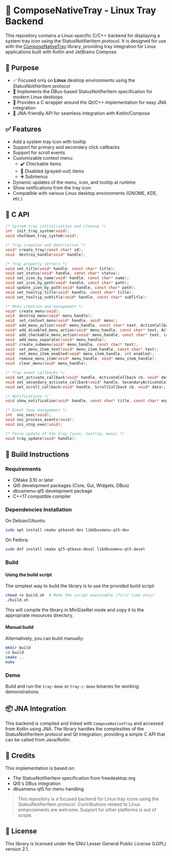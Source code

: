 # 🐧 ComposeNativeTray - Linux Tray Backend

This repository contains a Linux-specific C/C++ backend for displaying a system tray icon using the StatusNotifierItem protocol. It is designed for use with the [ComposeNativeTray](https://github.com/kdroidFilter/ComposeNativeTray) library, providing tray integration for Linux applications built with Kotlin and JetBrains Compose.

## 🎯 Purpose

* ✅ Focused only on **Linux** desktop environments using the StatusNotifierItem protocol
* 🔄 Implements the DBus-based StatusNotifierItem specification for modern Linux desktops
* 🧩 Provides a C wrapper around the Qt/C++ implementation for easy JNA integration
* 🔗 JNA-friendly API for seamless integration with Kotlin/Compose

## ✅ Features

* Add a system tray icon with tooltip
* Support for primary and secondary click callbacks
* Support for scroll events
* Customizable context menu:
  * ✔️ Checkable items
  * 🚫 Disabled (grayed-out) items
  * ➕ Submenus
* Dynamic updates of the menu, icon, and tooltip at runtime
* Show notifications from the tray icon
* Compatible with various Linux desktop environments (GNOME, KDE, etc.)

## 🔧 C API

```c
/* System tray initialization and cleanup */
int  init_tray_system(void);
void shutdown_tray_system(void);

/* Tray creation and destruction */
void* create_tray(const char* id);
void  destroy_handle(void* handle);

/* Tray property setters */
void set_title(void* handle, const char* title);
void set_status(void* handle, const char* status);
void set_icon_by_name(void* handle, const char* name);
void set_icon_by_path(void* handle, const char* path);
void update_icon_by_path(void* handle, const char* path);
void set_tooltip_title(void* handle, const char* title);
void set_tooltip_subtitle(void* handle, const char* subTitle);

/* Menu creation and management */
void* create_menu(void);
void  destroy_menu(void* menu_handle);
void  set_context_menu(void* handle, void* menu);
void* add_menu_action(void* menu_handle, const char* text, ActionCallback cb, void* data);
void* add_disabled_menu_action(void* menu_handle, const char* text, ActionCallback cb, void* data);
void  add_checkable_menu_action(void* menu_handle, const char* text, int checked, ActionCallback cb, void* data);
void  add_menu_separator(void* menu_handle);
void* create_submenu(void* menu_handle, const char* text);
void  set_menu_item_text(void* menu_item_handle, const char* text);
void  set_menu_item_enabled(void* menu_item_handle, int enabled);
void  remove_menu_item(void* menu_handle, void* menu_item_handle);
void  clear_menu(void* menu_handle);

/* Tray event callbacks */
void set_activate_callback(void* handle, ActivateCallback cb, void* data);
void set_secondary_activate_callback(void* handle, SecondaryActivateCallback cb, void* data);
void set_scroll_callback(void* handle, ScrollCallback cb, void* data);

/* Notifications */
void show_notification(void* handle, const char* title, const char* msg, const char* iconName, int secs);

/* Event loop management */
int  sni_exec(void);
void sni_process_events(void);
void sni_stop_exec(void);

/* Force update of the tray (icon, tooltip, menu) */
void tray_update(void* handle);
```

## 🔨 Build Instructions

### Requirements

* CMake 3.10 or later
* Qt5 development packages (Core, Gui, Widgets, DBus)
* dbusmenu-qt5 development package
* C++17 compatible compiler

### Dependencies Installation

On Debian/Ubuntu:
```sh
sudo apt install cmake qtbase5-dev libdbusmenu-qt5-dev
```

On Fedora:
```sh
sudo dnf install cmake qt5-qtbase-devel libdbusmenu-qt5-devel
```

### Build

#### Using the build script

The simplest way to build the library is to use the provided build script:

```sh
chmod +x build.sh  # Make the script executable (first time only)
./build.sh
```

This will compile the library in MinSizeRel mode and copy it to the appropriate resources directory.

#### Manual build

Alternatively, you can build manually:

```sh
mkdir build
cd build
cmake ..
make
```

### Demo

Build and run the `tray-demo` or `tray-c-demo` binaries for working demonstrations.

## 📦 JNA Integration

This backend is compiled and linked with `ComposeNativeTray` and accessed from Kotlin using JNA. The library handles the complexities of the StatusNotifierItem protocol and Qt integration, providing a simple C API that can be called from Java/Kotlin.

## 🙏 Credits

This implementation is based on:

* The StatusNotifierItem specification from freedesktop.org
* Qt5's DBus integration
* dbusmenu-qt5 for menu handling

> This repository is a focused backend for Linux tray icons using the StatusNotifierItem protocol. Contributions related to Linux enhancements are welcome. Support for other platforms is out of scope.

## 📄 License

This library is licensed under the GNU Lesser General Public License (LGPL) version 2.1.